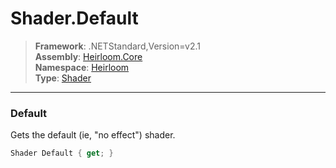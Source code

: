 # Shader.Default

> **Framework**: .NETStandard,Version=v2.1  
> **Assembly**: [Heirloom.Core][0]  
> **Namespace**: [Heirloom][0]  
> **Type**: [Shader][1]  

--------------------------------------------------------------------------------

### Default

Gets the default (ie, "no effect") shader.

```cs
Shader Default { get; }
```

[0]: ..\Heirloom.Core.md
[1]: Heirloom.Shader.md
